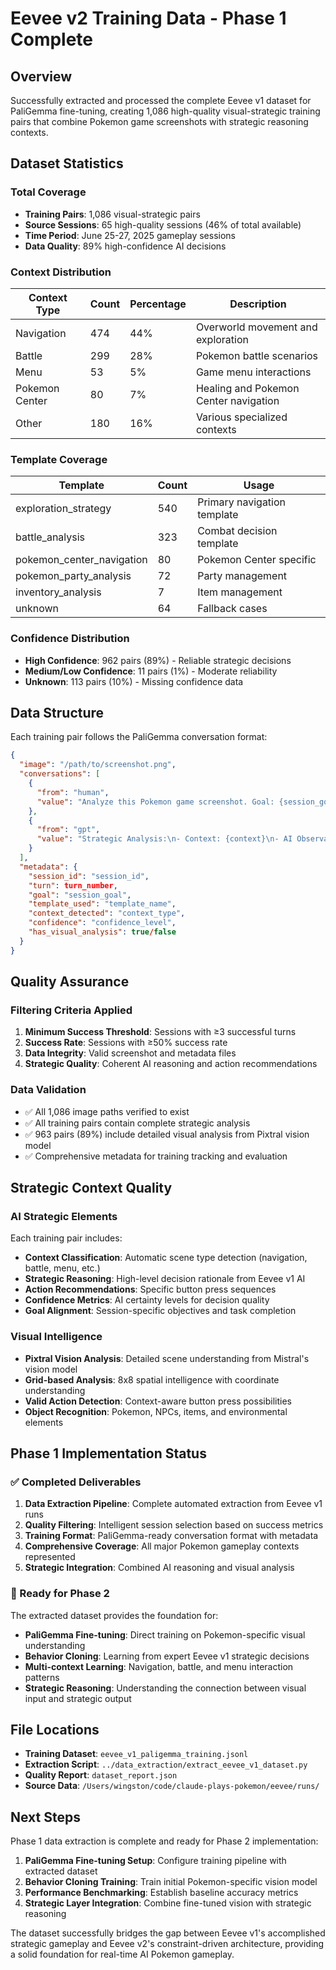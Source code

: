# Eevee v2 Training Data - Phase 1 Complete

## Overview

Successfully extracted and processed the complete Eevee v1 dataset for PaliGemma fine-tuning, creating 1,086 high-quality visual-strategic training pairs that combine Pokemon game screenshots with strategic reasoning contexts.

## Dataset Statistics

### Total Coverage
- **Training Pairs**: 1,086 visual-strategic pairs
- **Source Sessions**: 65 high-quality sessions (46% of total available)
- **Time Period**: June 25-27, 2025 gameplay sessions
- **Data Quality**: 89% high-confidence AI decisions

### Context Distribution
| Context Type | Count | Percentage | Description |
|--------------|-------|------------|-------------|
| Navigation | 474 | 44% | Overworld movement and exploration |
| Battle | 299 | 28% | Pokemon battle scenarios |
| Menu | 53 | 5% | Game menu interactions |
| Pokemon Center | 80 | 7% | Healing and Pokemon Center navigation |
| Other | 180 | 16% | Various specialized contexts |

### Template Coverage
| Template | Count | Usage |
|----------|-------|-------|
| exploration_strategy | 540 | Primary navigation template |
| battle_analysis | 323 | Combat decision template |
| pokemon_center_navigation | 80 | Pokemon Center specific |
| pokemon_party_analysis | 72 | Party management |
| inventory_analysis | 7 | Item management |
| unknown | 64 | Fallback cases |

### Confidence Distribution
- **High Confidence**: 962 pairs (89%) - Reliable strategic decisions
- **Medium/Low Confidence**: 11 pairs (1%) - Moderate reliability
- **Unknown**: 113 pairs (10%) - Missing confidence data

## Data Structure

Each training pair follows the PaliGemma conversation format:

```json
{
  "image": "/path/to/screenshot.png",
  "conversations": [
    {
      "from": "human", 
      "value": "Analyze this Pokemon game screenshot. Goal: {session_goal}. What should be the next action?"
    },
    {
      "from": "gpt",
      "value": "Strategic Analysis:\n- Context: {context}\n- AI Observations: {observations}\n- Reasoning: {reasoning}\n- Confidence: {confidence}\n- Recommended Action: {action}\n\nVisual Analysis:\n{detailed_visual_analysis}"
    }
  ],
  "metadata": {
    "session_id": "session_id",
    "turn": turn_number,
    "goal": "session_goal",
    "template_used": "template_name",
    "context_detected": "context_type",
    "confidence": "confidence_level",
    "has_visual_analysis": true/false
  }
}
```

## Quality Assurance

### Filtering Criteria Applied
1. **Minimum Success Threshold**: Sessions with ≥3 successful turns
2. **Success Rate**: Sessions with ≥50% success rate
3. **Data Integrity**: Valid screenshot and metadata files
4. **Strategic Quality**: Coherent AI reasoning and action recommendations

### Data Validation
- ✅ All 1,086 image paths verified to exist
- ✅ All training pairs contain complete strategic analysis
- ✅ 963 pairs (89%) include detailed visual analysis from Pixtral vision model
- ✅ Comprehensive metadata for training tracking and evaluation

## Strategic Context Quality

### AI Strategic Elements
Each training pair includes:
- **Context Classification**: Automatic scene type detection (navigation, battle, menu, etc.)
- **Strategic Reasoning**: High-level decision rationale from Eevee v1 AI
- **Action Recommendations**: Specific button press sequences
- **Confidence Metrics**: AI certainty levels for decision quality
- **Goal Alignment**: Session-specific objectives and task completion

### Visual Intelligence
- **Pixtral Vision Analysis**: Detailed scene understanding from Mistral's vision model
- **Grid-based Analysis**: 8x8 spatial intelligence with coordinate understanding
- **Valid Action Detection**: Context-aware button press possibilities
- **Object Recognition**: Pokemon, NPCs, items, and environmental elements

## Phase 1 Implementation Status

### ✅ Completed Deliverables
1. **Data Extraction Pipeline**: Complete automated extraction from Eevee v1 runs
2. **Quality Filtering**: Intelligent session selection based on success metrics
3. **Training Format**: PaliGemma-ready conversation format with metadata
4. **Comprehensive Coverage**: All major Pokemon gameplay contexts represented
5. **Strategic Integration**: Combined AI reasoning and visual analysis

### 🎯 Ready for Phase 2
The extracted dataset provides the foundation for:
- **PaliGemma Fine-tuning**: Direct training on Pokemon-specific visual understanding
- **Behavior Cloning**: Learning from expert Eevee v1 strategic decisions  
- **Multi-context Learning**: Navigation, battle, and menu interaction patterns
- **Strategic Reasoning**: Understanding the connection between visual input and strategic output

## File Locations

- **Training Dataset**: `eevee_v1_paligemma_training.jsonl`
- **Extraction Script**: `../data_extraction/extract_eevee_v1_dataset.py`
- **Quality Report**: `dataset_report.json`
- **Source Data**: `/Users/wingston/code/claude-plays-pokemon/eevee/runs/`

## Next Steps

Phase 1 data extraction is complete and ready for Phase 2 implementation:

1. **PaliGemma Fine-tuning Setup**: Configure training pipeline with extracted dataset
2. **Behavior Cloning Training**: Train initial Pokemon-specific vision model
3. **Performance Benchmarking**: Establish baseline accuracy metrics
4. **Strategic Layer Integration**: Combine fine-tuned vision with strategic reasoning

The dataset successfully bridges the gap between Eevee v1's accomplished strategic gameplay and Eevee v2's constraint-driven architecture, providing a solid foundation for real-time AI Pokemon gameplay.